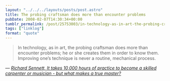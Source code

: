 ```yaml
---
layout: "../../../layouts/posts/post.astro"
title: The probing craftsman does more than encounter problems
pubDate: 2008-02-07T14:30:34+00:00
tumblr_permalink: /post/25753003/in-technology-as-in-art-the-probing-craftsman
tags: ["linklog"]
format: "quote"
---
```


> In technology, as in art, the probing craftsman does more than encounter problems; he or she creates them in order to know them. Improving one&rsquo;s technique is never a routine, mechanical process.

— <cite>[Richard Sennett, _It takes 10,000 hours of practice to become a skilled carpenter or musician - but what makes a true master?_](https://www.theguardian.com/books/2008/feb/02/featuresreviews.guardianreview14)</cite>
